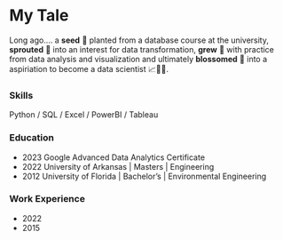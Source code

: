 # My Tale
Long ago.... a **seed** 🌱 planted from a database course at the university, **sprouted** 🌱 into an interest for data transformation, **grew** 🌿 with practice from data analysis and visualization and ultimately **blossomed** 🌸 into a aspiriation to become a data scientist 📈👩‍🔬.

### Skills
Python / SQL / Excel / PowerBI / Tableau 

### Education
- 2023 Google Advanced Data Analytics Certificate
- 2022 University of Arkansas | Masters | Engineering
- 2012 University of Florida | Bachelor’s | Environmental Engineering

### Work Experience
- 2022
- 2015

